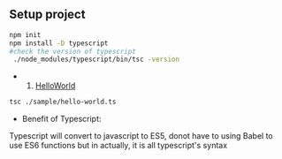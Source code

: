 ## Setup project
```sh
npm init
npm install -D typescript
#check the version of typescript
 ./node_modules/typescript/bin/tsc -version 
```
* 1. [HelloWorld](./sample/hello-world.ts)

```sh
tsc ./sample/hello-world.ts
```

* Benefit of Typescript:

Typescript will convert to javascript to ES5, donot have to using Babel to use ES6 functions 
but in actually, it is all typescript's syntax 
